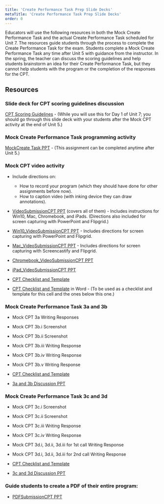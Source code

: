 ```yaml
---
title: 'Create Performance Task Prep Slide Decks'
metaTitle: 'Create Performance Task Prep Slide Decks'
order: 0
---
```


Educators will use the following resources in both the Mock Create Performance Task and the actual Create Performance Task scheduled for Unit 7. The resources guide students through the process to complete the Create Performance Task for the exam. Students complete a Mock Create Performance Task any time after Unit 5 with guidance from the instructor. In the spring, the teacher can discuss the scoring guidelines and help students brainstorm an idea for their Create Performance Task, but they cannot help students with the program or the completion of the responses for the CPT.

## Resources

### Slide deck for CPT scoring guidelines discussion

[CPT Scoring Guidelines](https://1drv.ms/p/s!AqsgsTyHBmRBkDH7UzfWJ_VTnQhx?e=OegD0W) - (While you will use this for Day 1 of Unit 7; you should go through this slide deck with your students after the Mock CPT activity at the end of Unit 5.)

### Mock Create Performance Task programming activity

[MockCreate Task PPT](https://1drv.ms/p/s!AqsgsTyHBmRBkDI2JON9BF0yG_IV?e=JQIBam) - (This assignment can be completed anytime after Unit 5.) 

### Mock CPT video activity

* Include directions on:
    * How to record your program (which they should have done for other assignments before now).
    * How to caption video (with inking device they can draw annotations).

* [VideoSubmissionCPT PPT](https://1drv.ms/p/s!AqsgsTyHBmRBkCjApMbnPvJFCHjw?e=u9sV2P) (covers all of them) - Includes instructions for Win10, Mac, Chromebook, and iPads. (Directions also included for screen capturing with PowerPoint and Flipgrid.)
* [Win10_VideoSubmissionCPT PPT](https://1drv.ms/p/s!AqsgsTyHBmRBkCfzE_ygYnn39dBU?e=6ZjIaR) - Includes directions for screen capturing with PowerPoint and Flipgrid. 
* [Mac_VideoSubmissionCPT PPT](https://1drv.ms/p/s!AqsgsTyHBmRBkClqTbel_o4O-a2S?e=MScWZB) - Includes directions for screen capturing with Screencastify and Flipgrid.
* [Chromebook_VideoSubmissionCPT PPT](https://1drv.ms/p/s!AqsgsTyHBmRBkCoO8fWUrOY1-o-F?e=CfFvpV)
* [iPad_VideoSubmissionCPT PPT](https://1drv.ms/p/s!AqsgsTyHBmRBkCvVPOpkv_xdL8Zy?e=OHQwKQ)
* [CPT Checklist and Template]() 
* [CPT Checklist and Template](https://1drv.ms/w/s!AqsgsTyHBmRBkCz8TGMUtsFsKGNK?e=zMSRnY) in Word - (To be used as a checklist and template for this cell and the ones below this one.)

### Mock Create Performance Task 3a and 3b

* Mock CPT 3a Writing Responses
* Mock CPT 3b.i Screenshot
* Mock CPT 3b.ii Screenshot
* Mock CPT 3b.iii Writing Response
* Mock CPT 3b.iv Writing Response
* Mock CPT 3b.v Writing Response

* [CPT Checklist and Template]()
* [3a and 3b Discussion PPT](https://1drv.ms/p/s!AqsgsTyHBmRBkC4Cjr9y1iBCVOG6?e=WBfnYl)

### Mock Create Performance Task 3c and 3d

* Mock CPT 3c.i Screenshot
* Mock CPT 3c.ii Screenshot
* Mock CPT 3c.iii Writing Response
* Mock CPT 3c.iv Writing Response
* Mock CPT 3d.i, 3d.ii, 3d.iii for 1st call Writing Response
* Mock CPT 3d.i, 3d.ii, 3d.iii for 2nd call Writing Response

* [CPT Checklist and Template]()
* [3c and 3d Discussion PPT](https://1drv.ms/p/s!AqsgsTyHBmRBkC_keFBX0R4f5yz3?e=sRLMyi)

### Guide students to create a PDF of their entire program: 

* [PDFSubmissionCPT PPT](https://1drv.ms/p/s!AqsgsTyHBmRBkDBaKU2kfIVd0YhA?e=BK5Mg3)
